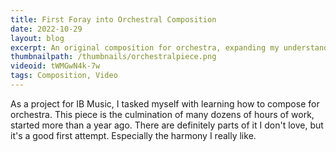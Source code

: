```yaml
---
title: First Foray into Orchestral Composition
date: 2022-10-29
layout: blog
excerpt: An original composition for orchestra, expanding my understanding of different insturments and their rolesa.
thumbnailpath: /thumbnails/orchestralpiece.png
videoid: tWMGwN4k-7w
tags: Composition, Video
---
```


As a project for IB Music, I tasked myself with learning how to compose for orchestra. This piece is the culmination of many dozens of hours of work, started more than a year ago. There are definitely parts of it I don't love, but it's a good first attempt. Especially the harmony I really like.
